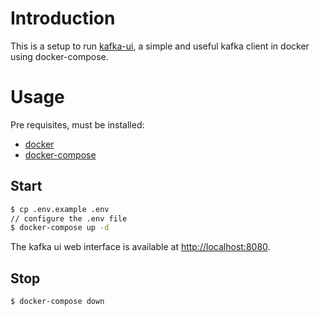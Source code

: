 # Introduction

This is a setup to run [kafka-ui](https://github.com/provectus/kafka-ui), a simple and useful kafka client in docker using docker-compose.

# Usage

Pre requisites, must be installed:

* [docker](https://docs.docker.com/install/)
* [docker-compose](https://docs.docker.com/compose/install/)

## Start

```bash
$ cp .env.example .env
// configure the .env file
$ docker-compose up -d
```

The kafka ui web interface is available at [http://localhost:8080](http://localhost:8080).

## Stop

```bash
$ docker-compose down
```